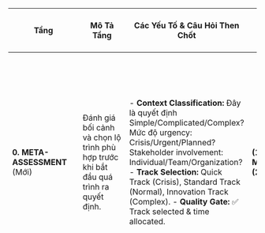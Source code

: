 |Tầng|Mô Tả Tầng|Các Yếu Tố & Câu Hỏi Then Chốt|**Ultralearning Principles áp dụng**|**Diễn giải chi tiết (tại sao mapping + bản chất Ultralearning)**|Công Cụ/Framework Hỗ Trợ|Các Sai Lầm Tâm Lý, Mindset Thường Mắc|Output cần trả ra ở tầng này|Cơ Chế Lặp Lại|
|---|---|---|---|---|---|---|---|---|
|**0. META-ASSESSMENT** (Mới)|Đánh giá bối cảnh và chọn lộ trình phù hợp trước khi bắt đầu quá trình ra quyết định.|- **Context Classification:** Đây là quyết định Simple/Complicated/Complex? Mức độ urgency: Crisis/Urgent/Planned? Stakeholder involvement: Individual/Team/Organization? - **Track Selection:** Quick Track (Crisis), Standard Track (Normal), Innovation Track (Complex). - **Quality Gate:** ✅ Track selected & time allocated.|**(1) Metalearning** **(2) Focus**|**Tại sao mapping:** Trước khi bắt đầu giải quyết vấn đề, ta cần “học cách học” bối cảnh → giống hệt Metalearning. Đồng thời phải tập trung để chọn đúng track (Quick/Standard/Innovation). **Chi tiết Ultralearning:** _Metalearning_ = nghiên cứu trước 10% thời gian: trả lời **Why** (động lực, mục đích), **What** (cần học/gỉai quyết cụ thể cái gì), **How** (nguồn lực, phương pháp). Đây là cách biến nỗ lực rời rạc thành “chiến dịch chiến lược”. _Focus_ = xử lý 3 vấn đề: khó bắt đầu (procrastination), khó duy trì, tập trung sai hướng. Nếu không có Focus → mất sức mạnh “quyết liệt” của Ultralearning.|- Cynefin Framework- Eisenhower Matrix- RACI Matrix- Time Boxing- Decision Tree- Decision Complexity Assessment Tool|- **Context Misreading:** Đánh giá sai độ phức tạp. - **Time Pressure:** Chọn track quá phức tạp. - **Over-simplification:** Đánh giá thấp độ phức tạp của vấn đề.|✅ Context classified ✅ Track selected ✅ Time allocated ✅ Stakeholder roles clarified|**Trigger:** Context mismatch → Loop back để chọn lại track **Micro-loop:** Refine context understanding **Macro-loop:** Từ Tầng 6 feedback về hiệu quả của track đã chọn|
|**1. Định Hướng & Mục Tiêu** (25%)<br><br>- THE ROAIMPORTANT IN LONG-TERM<br>    <br>- SYSTEM<br>    <br>- CONSISTENCE<br>    <br>- TIME<br>    <br>- HƯỚNG ĐI ĐÚNG, LỰA CHỌN ĐÚNG QUAN TRỌNG HƠN TỐC ĐỘ, NỖ LỰC<br>    <br>- OUTCOME - OUTPUT - VALUE<br>    <br>- BEGIN WITH THE END IN MIND|Tầng nền tảng xác định "TẠI SAO" và "ĐI ĐÂU" - đảm bảo mọi quyết định đều phục vụ mục tiêu lớn.<br><br>---<br><br>CÓ VẺ NHƯ NHIỀU QUYẾT ĐỊNH CHỈ CẦN PHÂN TÍCH TẦNG 1 LÀ RA ĐƯỢC.||**(1) Metalearning** **(9) Experimentation** **(2) Focus**|**Tại sao mapping:** Đây là tầng xác định “Tại sao / Đi đâu”. Cần bản đồ (Metalearning), cần thử giả định (Experimentation), và cần kỷ luật tập trung (Focus). **Chi tiết Ultralearning:** _Metalearning_ giúp map mục tiêu thành Objective + Key Results rõ ràng. _Experimentation_ = thử nhỏ để test đòn bẩy, chọn cách tối ưu thay vì suy đoán. _Focus_ giữ sự consistent: tại 1 thời điểm chỉ tập trung 1 mục tiêu quan trọng nhất. Đây chính là khác biệt giữa “làm nhiều việc” và “làm đúng việc”.|- Golden Circle (Why-How-What) - Values Assessment Matrix - Long-term Vision Mapping - Purpose-Profit Matrix - Ethical Decision Framework - Strategic Alignment Check<br><br>  <br><br>---<br><br>- ĐI QUA TỪNG MILESTONES (CỦA TẤM BẢN ĐỒ) = OKRs, 3O1T<br><br>  <br><br>**Copy and Development (Who?) → Begin with the End in Mind (Why?) → OKRs (What? Vượt mục tiêu với tư duy thủ khoa) → SMART (How?) → KPI (Progress?) + HACKTIME(Gantt Chart + Parkinson) 🎯** → Copy and Development - Đòn bẩy trí tuệ (Who?) → Begin with the End in Mind - Why? → Chuyển hóa thành chiến lược cụ thể với OKRs (Objective lớn + Key Results đo lường - What?) → Key Results các kết quả then chốt theo SMART (Specific, Measurable, Achievable, Relevant, Time-bound - How?) → Theo dõi hiệu suất bằng KPI để đánh giá tiến độ và tối ưu chiến lược (Progress?). 🎯 - KR1: <số đo lường + deadline ngắn cụ thể + cam kết + dự đoán nguồn lực + chia nhỏ 3 KAs> +, KA1.1: <số đo lường + deadline cụ thể + cam kết + dự đoán nguồn lực>, KA1.2, KA1.3<br><br>  <br><br>OKRs and SMART. *** **O: DUY NHẤT 1 OBJECTIVE(**các việc khác vẫn làm, nhưng tại 1 thời điểm chỉ siêu tập trung duy nhất 1 thứ) + RÕ RÀNG TẠO DỄ DÀNG trực quan + VỪA SỨC THỬ THÁCH (6/10 ko quá khó, tự tin làm được - phát sinh động lực chinh phục, ko phát sinh sợ hãi) + CẢM HỨNG HƯỚNG HÀNH ĐỘNG? - Smart: rõ, dễ hiểu, nhớ >< Sơ sài + R: Rất quan trọng >< R : + Available: niềm tin >< AI biết. *** 3KRs: 3KRs GIẢI QUYẾT O? 3KRs, 3KAs đã xử lý 100% O chưa? - Mỗi KRs đều: ĐO LƯỜNG BẤT KỲ LÚC NÀO + DEADLINE NGẮN (Dự án thực - Deadline ngắn, cụ thể rõ ràng) + CAM KẾT(Cái giá phải trả thật đau - đốt thuyền) + OPTIMIZE Comlexity cho mỗi KRs, KAs theo công thức + CHIA NHỎ 3 KAs - Measure: đo lường % ở bất kỳ lúc nào >< Mơ màng => KO NÓI SỐ KO CÓ HIỆU SUẤT + T: Time out ><T: thích nào xong thì xong. - KR1: <số đo lường + deadline ngắn cụ thể + cam kết + dự đoán nguồn lực + chia nhỏ 3 KAs> - KA1.1: <số đo lường + deadline cụ thể + cam kết + dự đoán nguồn lực>, KA1.2, KA1.3<br><br>---<br><br>PHỤ LỤC: CHIẾN LƯỢC X3 NĂNG SUẤT<br><br>  <br><br>  <br><br>- CHIẾN LƯỢC ĐẠI DƯƠNG XANH: LỰA CHỌN THÔNG THÁI? (Người thông minh có nhiều lựa chọn, người thông thái biết chọn cái gì ngon nhất). 7 loại thị trường mãi xanh: 1. Relationship 2. Make Money (giúp người khác kiếm gì) 3. Being Parents 4. Beauty 5. Health&Wellness 6. Personal Development 7. Tâm linh<br><br>- LỢI THẾ BẤT CÔNG: CHUYÊN MÔN + CON NGƯỜI +, Chuyên môn: GIAO CỦA NHIỀU THỨ! **AI Engineering (NLP, LLM, MLOps, System Desgin, ...) + Creator - KOL Leader Community + Product & Business Model & Consulting+ Finance (Personal Finance and Investment)** +, CON NGƯỜI (SYSTEM, NHẤT QUÁN, KỶ LUẬT, NĂNG LƯỢNG, NHIỆT TÌNH, ...). - VÒNG XOÁY CON ỐC: """NGÁCH NHỎ thật nhỏ, CHỌN MŨI NHỌN, KHOAN + TẬP TRUNG CAO THÀNH SỐ 1 MASTER VÔ CÙNG XUẤT SẮC, tập trung vào những thứ LÀM 1 LẦN XÀI N LẦN + MỞ RỘNG LIÊN QUAN đến thế mạnh đang có, HỆ SINH THÁI (TẬN DỤNG SỰ TÍCH LUỸ TRƯỚC ĐÓ).""" - 1-In-60 Rule: Nếu một máy bay bay lệch khỏi đường bay dự định một độ (1°) trong khoảng cách 60 hải lý (nautical miles), thì máy bay sẽ bị lệch khoảng 1 hải lý so với vị trí dự định trên đường bay. - 1 MŨI TÊN TRÚNG N ĐÍCH, LÀM 1 LẦN XÀI N LẦN.<br><br>> - 1 MŨI TÊN N ĐÍCH ------ N ĐÍCH THEO CHIỀU SÂU - TƯ DUY MŨI KHOAN Phân biệt 1-N với 2-2(Đa Nhiệm): (đi bộ vừa được cái này vừa được cái kia) KHÁC (vừa đi bộ vừa họp) ------ N ĐÍCH THEO CHIỀU NGANG (LỰA CHỌN ĐÚNG + NỖ LỰC): (đích quan trọng nhất: Nhất Hướng. Ngoài ra các đích khác coi chừng gián tiếp đưa đến Khổ: 6 loại động lực: giỏi lên, tiền, mqh, điểm mạnh, sức khoẻ, tâm bình an, say mê, phát huy được điểm mạnh, Sự nghiệp + Tâm, Trí + Dạy con + Báo hiếu chữa lành gđ + Vợ chồng rủ vợ học cùng làm giáo dục hỗ trợ vợ + MQH tốt tam bảo có những người xem lén họ trên youtube giờ nói chuyện cùng + Giải trí + Thời gian nơi chốn được tự do thời gian nào làm cái gì với ai ở đâu tự quyết. ...), Gợi ý: 1. Đẩy giáo dục Nhất Hướng vào công việc hàng ngày. 2. Bổ sung/Dịch chuyển Business Model thông minh( cấu trúc sản phẩm mua 1 lần sang chi trả định kỳ, đổi tệp khách hàng nghèo sang giàu sang bậc cao họ ko kỳ kèo có mối quan hệ mới xịn còn nghèo mình cho đi, đổi mô hình kd hệ thống franchise licencing online tự quản xanh ngọc) + 3. Thả nhân sự vào đúng điểm mạnh, giúp họ đạt mục tiêu tổ chức vừa đạt mục tiêu cá nhân. - LÀM 1 LẦN XÀI N LẦN(quan trọng nhất trả lời Mục đích cuộc đời, đóng gói, automation 100%, thu nhập thụ động, khách hàng mua đi mua lại định kỳ, dùng lâu dài 30-40 năm, thị trường mãi xanh, ), ĐÒN BẨY THÔNG MINH(Có tự do không gian thời gian, ...) ko? LÀM 1 LẦN XÀI N LẦN, ĐÓNG GÓI CHUYỂN GIAO nhàn hơn, dễ cải tiến (công thức hoá, sơ đồ slide hoá, số hoá). ------ Rào cản: KHE HỞ THỜI GIAN, RỦI RO CÙNG LẮM THÌ, TẦM NHÌN DÀI HẠN, MENTOR CHỈ ĐIỂM CÁI MÌNH KHÔNG BIẾT. (Đóng gói HIỂU BIẾT VÔ MINH VÀ MINH, MINDSET TÂM THẾ KINH NGHIỆM THẾ GIAN, THÓI QUEN TỐT, THẦY MENTOR ĐỒNG ĐỘI MẠNH tìm 1 lần xài N lần, mô hình kinh doanh marketing truyền miệng, tuyển sinh 1 lần, AI bot đóng gói, ) ------ RÕ RÀNG SINH DỄ DÀNG (Hạn mức định mức 1 việc, Take note nhỏ gắn kết, KHÁC BIỆT VÀ NỔI TRỘI, ĐƠN GIẢN) ------ QUY TRÌNH, ĐÓNG GÓI BIẾN NHÂN SỰ PHÙ HỢP => CHUYÊN GIA NHANH HƠN (rút 2 tháng đào tạo Sales 80% xuống còn 3 ngày áp suất). ------ QUY TRÌNH việc STEP BY STEP, vào việc nhỏ và nhỏ CẢI TIẾN NHỎ LIÊN TỤC. CẢI TIẾN QUÁ TRÌNH + KẾT QUẢ đã đủ chưa? ĐO LƯỜNG như nào? ------ Phối hợp với OKRs: OKRs tổng quan truyền cảm hứng, KRs – KAs – KAss: việc lặp đi lặp lại: ĐÓNG GÓI VÀ QUY TRÌNH LẠI. ------ QUY TRÌNH HOÁ LỊCH BIỂU CÁ NHÂN LẶP ĐI LẶP LẠI??? Quy trình hoá lịch cá nhân để thực hiện mục tiêu dài hạn. ------ 6 STEPs: 1. MỤC TIÊU DÀI HẠN + 2. XẾP VIỆC CẦN LÀM, NGƯỜI PHỤ TRÁCH + 3. NOTE LƯU Ý CHIẾN THUẬT NHỎ 4. HOÀN THIỆN TRƯỚC HOÀN HẢO SAU KAIZEN LIÊN TỤC 5. NGƯỜI TRIỂN KHAI VIẾT CHÍNH, CẤP CAO CÓ THỂ KO XÀI nhằm sự ĐỘT PHÁ.|- **Né tránh PROBLEM** => Tự tẩy não mình để thèm khát CẢM GIÁC KHÓ CHỊU. - Ưa thích giải quyết vấn đề của mình và người khác, đặc biệt là VẤN ĐỀ CÀNG KHÓ CÀNG THÍCH. - Nhầm lẫn MỤC TIÊU (thiên đường) và HƯỚNG ĐI (nấc thang) === - **Nghe về tư duy dài hạn nhiều mà không biết cách ứng dụng:** Là vì bạn chưa có 1 HỆ THỐNG (như hệ thống sự nghiệp Wecommit100x) or TẤM BẢN ĐỒ MAP THE ROAD X3NS - **BẪY LƯƠNG TÂM THUẦN TÚY:** +, COPY ĐÁP ÁN, BÁNH XE CÓ SẴN => THÀNH CÔNG => ĂN MỪNG VÀ GIÚP ĐỠ NGƯỜI KHÁC.|✅ Values alignment ≥ 7/10 ✅ Strategic fit confirmed ✅ Long-term impact assessed ✅ Ethical considerations addressed|Trigger**:** Values conflict detected → Loop back để tái định nghĩa mục tiêu Micro-loop: Clarify purpose within stage Macro-loop: Từ Tầng 6 feedback về strategic alignment|
|**2. TRUY TÌM NGUYÊN NHÂN LÕI - FIRST PRICIPLE (**15%) - **STRUCTURE - BÍ MẬT CỦA TÁCH LỚP (PROBLEM - STRUCTURE PROCESS - PLAN, ACTION)** - **HỌC SÂU HƠN HỌC RỘNG: Đối thủ có thể biết nhiều về thái cực quyền hơn tôi, nhưng tôi RẤT GIỎI TRONG NHỮNG GÌ TÔI BIẾT.** - REFLECTION: Problem Solving as Money Diary - STRUCTURING: Bóc tách vấn đề một cách hệ thống|Tầng này đảm bảo chúng ta hiểu đúng vấn đề và có đủ thông tin để quyết định.|- **Problem Definition:** Vấn đề thực sự là gì? (không phải symptom). Root cause đã được xác định chưa? - **Information Quality:** Data có đủ accurate, complete, timely không? Source có reliable không? **- Bias Check:** Có đang bị thiên vị trong việc thu thập thông tin không? - **Stakeholder Analysis:** Ai bị impact? Power-Interest level? Conflict of interest nào cần lưu ý? - **Context Understanding:** Hiểu rõ bối cảnh, ràng buộc, điều kiện.|**(4) Drill** **(5) Retrieval** **(8) Intuition**<br><br>---<br><br>**1. Tò Mò Vô Hạn & Đặt Câu Hỏi**<br><br>**Da Vinci, Einstein, Feynman:** "Tôi không có tài năng đặc biệt. Tôi chỉ có sự tò mò một cách say mê." Họ không chấp nhận bề mặt của sự việc mà luôn đào sâu đến tận cùng.<br><br>- **Thói quen "5 Tại Sao":** Mỗi ngày, chọn một sự vật/hiện tượng (ví dụ: tại sao bầu trời màu xanh) và hỏi "Tại sao?" 5 lần liên tiếp để tìm ra nguyên nhân gốc rễ.<br>    <br>- **Sổ Tay Tò Mò:** Dành 10 phút mỗi ngày để viết ra mọi câu hỏi nảy ra trong đầu, dù là ngớ ngẩn nhất, và chọn 1 câu để tìm hiểu.<br>    <br><br>**2. Tư Duy Từ Nguyên Lý Đầu Tiên**<br><br>**Elon Musk, Aristotle:** Phá vỡ mọi vấn đề về những sự thật cơ bản không thể chối cãi, sau đó xây dựng lại giải pháp từ gốc, thay vì sao chép cách làm của người khác.<br><br>- **Phân Rã Vấn Đề:** Chọn một mục tiêu nhỏ (ví dụ: "làm sao để đọc sách nhanh hơn?"). Thay vì tìm mẹo, hãy phân rã: "Đọc sách gồm những gì? Mắt di chuyển, não xử lý chữ...". Từ đó tìm cách tối ưu từng phần.<br>    <br>- **Thách Thức Giả Định:** Khi nghe một "sự thật" phổ biến, hãy tự hỏi: "Làm sao tôi biết điều này là đúng? Bằng chứng cơ bản là gì?".<br>    <br><br>3. NGHI NGỜ SUY NGHĨ CỦA CHÍNH MÌNH, TRONG MỌI CUỘC TÌM GIẢI PHÁP, ĐẦU TIÊN HÃY LUÔN NGHĨ GIẢI PHÁP CỦA MÌNH SAI<br>    <br><br>  <br><br>---<br><br>  <br><br>**3. Học Sâu & Nắm Vững Nền Tảng**<br><br>**Josh Waitzkin, Bruce Lee:** "Tôi không sợ kẻ biết 10,000 cú đá, tôi sợ kẻ tập 1 cú đá 10,000 lần." Sự thành thạo sâu sắc kỹ năng cơ bản giá trị hơn biết hời hợt nhiều thứ.<br><br>  <br><br>- **"Giờ Vàng" Nền Tảng:** Dành 15-20 phút đầu tiên của buổi học để ôn lại một khái niệm cốt lõi đã biết.<br>    <br>- **Nguyên Tắc "Qua Màn":** Đừng chuyển sang chủ đề mới khi chưa thể giải thích vanh vách chủ đề cũ. Hãy tự kiểm tra bằng Kỹ thuật Feynman.<br>    <br>- **Richard Feynman:** "Nếu bạn không thể giải thích một cách đơn giản, tức là bạn chưa hiểu đủ rõ." Đây là bài kiểm tra cuối cùng cho sự thấu hiểu.|**Tại sao mapping:** Xác định nguyên nhân lõi cần kỹ năng bóc tách và kiểm chứng. Drill giúp phá bottleneck, Retrieval giúp test hiểu biết, Intuition giúp nhìn bản chất. **Chi tiết Ultralearning:** _Drill_ = deliberate practice, cô lập điểm yếu → luyện micro-exercise để phá nút thắt. _Retrieval_ = Active Recall, thay vì đọc lại → tự test, viết từ trí nhớ, giải thích bằng Feynman Technique. Nỗ lực “gọi lại” mới tạo trí nhớ bền. _Intuition_ = đi sâu vào nguyên lý gốc, “go deep before wide”, giúp thấy pattern và linh hoạt giải quyết vấn đề.|- **5 Whys + Fishbone Diagram**<br><br>- **First Principles Thinking**<br><br>- **MECE Framework**<br><br>- **Stakeholder Power-Interest Grid**<br><br>- **Information Quality Assessment**<br><br>- **Systems Thinking Canvas**<br><br>- **Problem Statement Template**<br><br>- **Data Validation Checklist**<br><br>---<br><br>Mục tiêu của tôi là:<br><br>Hãy giúp tôi giải quyết vấn đề trên<br><br>Nhưng đầu tiên hãy tách lớp thành cấu trúc 4-5 phần quan trọng nhất tác động đến B ....... (sắp xếp theo thứ tự)<br><br>Trong mỗi cấu trúc nhỏ chỉ rõ kết quả đầu ra rõ ràng|- **Định nghĩa sai vấn đề:** Giải quyết triệu chứng thay vì nguyên nhân gốc rễ. - **Thiếu thông tin/Thông tin sai lệch:** Quyết định dựa trên dữ liệu không đầy đủ hoặc không chính xác. - **Thiên vị xác nhận (Confirmation Bias):** Chỉ tìm kiếm thông tin xác nhận niềm tin có sẵn. - **Analysis Paralysis:** Phân tích mãi không xong.|✅ Problem statement validated by 2+ stakeholders✅ Root cause identified with confidence ≥70%✅ Key information gaps filled✅ Stakeholder analysis completed|**Trigger:** New critical info → Loop back để update understanding**Micro-loop:** Refine problem definition**Macro-loop:** Từ Tầng 3 feedback về missing information|
|**3.** OUTSIDE THE BOX THINKING (10%) - TƯ DUY TÁC PHẨM. - MỤC TIÊU X3, GIẢI PHÁP X3|Tầng này tạo ra và đánh giá các phương án sáng tạo và đột phá cho vấn đề phức tạp (chỉ áp dụng cho Innovation Track).|- **Divergent Thinking:** Đã tạo ra ≥5 phương án khác biệt chưa? Có phương án nào "outside the box"? - **Innovation Potential:** Có tận dụng được tech/trend mới không? Có potential tạo competitive advantage? - **Scenario Planning:** Best/Worst/Most likely scenarios? Contingency cho mỗi scenario?<br><br>**Phá vỡ tư duy cũ: kẻ phá cách (Break patterns)** Ví dụ: Đặt câu hỏi "Nếu không làm thế này thì sao?", hoặc "Nếu mọi thứ ngược lại thì thế nào?"<br><br>**Kết nối những thứ không liên quan (Making unusual connections)** Ví dụ: "Nếu kết hợp điện thoại và máy ảnh, chúng ta được gì?"<br><br>**Nhìn vấn đề ở góc độ mới (Change perspectives)** Ví dụ: "Khách hàng sẽ nhìn sản phẩm này ra sao? Người già sẽ thấy gì?"<br><br>**Đơn giản hóa hoặc phức tạp hóa vấn đề (Simplify or complicate)** Ví dụ: "Nếu sản phẩm này chỉ có 1 tính năng thì sao? Nếu thêm 10 tính năng thì sao?"|**(9) Experimentation** **(3) Directness**<br><br>---<br><br>**9. Học Qua Thực Hành & Dự Án Thực Tế**<br><br>**John Dewey, Richard Branson:** "Học bằng cách làm" (Learning by Doing). Kiến thức chỉ thực sự sống khi được áp dụng vào thực tế. Tránh bẫy "béo phì kiến thức".<br><br>- **Nguyên Tắc "Áp Dụng Trong 24h":** Khi học được một mẹo hay hoặc kiến thức mới, hãy tìm cách áp dụng nó vào một việc nhỏ trong vòng 24 giờ.<br>    <br>- **Tạo Dự Án "Tí Hon":** Muốn học kỹ năng mới? Hãy bắt đầu một dự án siêu nhỏ (ví dụ: học code bằng cách làm một trang web chỉ có 1 dòng chữ "Hello World").|**Tại sao mapping:** Giai đoạn này cần sáng tạo giải pháp mới. Experimentation cho phép thử nhiều ý tưởng, Directness giúp biến ý tưởng thành prototype thực tế. **Chi tiết Ultralearning:** _Experimentation_ = thay đổi phương pháp, giả định, công cụ để tìm cách tối ưu. Rất quan trọng với những bài toán không có sẵn “best practice”. _Directness_ = “learning by doing”: học gắn ngay với bối cảnh thật. Thay vì brainstorm lý thuyết, hãy tạo prototype, mockup, thử nghiệm nhỏ để học từ kết quả.|- **Design Thinking Process**<br><br>- **SCAMPER Technique**<br><br>- **Brainstorming**<br><br>- **Brainwriting**<br><br>- **Mind Mapping**<br><br>- **Concept Mapping**<br><br>- **Scenario Planning Matrix**<br><br>- **Innovation Canvas**<br><br>- **Blue Ocean Strategy**<br><br>- **Jobs-to-be-Done Framework**|- **Functional Fixedness:** Kẹt trong tư duy cũ.- **Groupthink:** Tư duy đồng nhất.- **Risk Aversion:** Sợ ý tưởng táo bạo.- **Perfectionism:** Tìm kiếm giải pháp hoàn hảo thay vì good enough.|✅ Minimum 3 viable + 2 breakthrough options✅ Scenario analysis completed✅ Innovation potential assessed✅ Creative constraints identified|**Trigger:** Insufficient options → Loop back để brainstorm thêm**Micro-loop:** Expand creative thinking**Macro-loop:** Từ Tầng 4 feedback về option viability|
|**4. Đánh Giá & Phân Tích** (30%)|Tầng này đánh giá chi tiết các phương án dựa trên tiêu chí khách quan.|- **Evaluation Criteria:** Criteria có SMART và weighted không? Có cân nhắc short-term vs long-term impact?- **Quantitative Analysis:** ROI, NPV, Payback period? Risk probability × impact?- **Qualitative Assessment:** Strategic fit? Cultural fit? Implementation complexity?- **Sensitivity Analysis:** Key assumptions là gì? Nếu sai thì sao?|**(6) Feedback** **(5) Retrieval** **(8) Intuition**|**Tại sao mapping:** Đây là tầng kiểm chứng & so sánh. Feedback cho thấy đúng/sai, Retrieval giúp nhớ & đối chiếu dữ liệu, Intuition giúp đánh giá ẩn số. **Chi tiết Ultralearning:** _Feedback_ = GPS học tập. 3 cấp độ: Outcome (đúng/sai), Informational (sai ở đâu), Corrective (cách sửa). Vòng lặp feedback càng nhanh càng giá trị. _Retrieval_ giúp dùng lại kiến thức & dữ liệu trong phân tích (thay vì lệ thuộc vào tài liệu). _Intuition_ = “cảm” được giả định sai, nhạy với biến động → hỗ trợ các phân tích định lượng khô khan.|- **Multi-Criteria Decision Analysis (MCDA)**<br><br>- **Weighted Decision Matrix**<br><br>- **SWOT + TOWS Analysis**<br><br>- **Cost-Benefit Analysis + NPV**<br><br>- **Risk Assessment Matrix**<br><br>- **Sensitivity Analysis**<br><br>- **Monte Carlo Simulation**<br><br>- **Real Options Valuation**<br><br>- **Pugh Matrix**|- **Analysis Paralysis:** Phân tích quá chi tiết.- **Overconfidence Bias:** Quá tin vào số liệu.- **Anchoring:** Bị ảnh hưởng bởi số đầu tiên.- **Sunk Cost Fallacy:** Tiếp tục đầu tư vào phương án tệ vì đã bỏ nhiều công sức.|✅ Top 3 options scored with confidence ≥70%✅ Risk assessment completed✅ Sensitivity analysis performed✅ Evaluation criteria validated|**Trigger:** Inconsistent results → Loop back để refine analysis**Micro-loop:** Adjust scoring criteria**Macro-loop:** Từ Tầng 5 feedback về analysis quality|
|**5. Quyết Định & Cam Kết** (10%)|Tầng này đưa ra quyết định cuối cùng và cam kết thực hiện.|- **Decision Selection:** Option nào có highest weighted score? Có pass "gut check" không?- **Commitment Building:** Stakeholders có buy-in không? Resources đã được secured chưa?- **Risk Mitigation:** Contingency plans cho top 3 risks? Exit criteria đã được define chưa?- **Communication Plan:** Ai cần biết gì, khi nào? - CÁC TIÊU CHÍ TRƯỚC -> ĐỦ CÁC TIÊU CHÍ THÌ CỨ THẾ LÀ CHỐT. (tránh nghịch lý sự lựa chọn)|**(2) Focus** **(6) Feedback**|**Tại sao mapping:** Sau phân tích phải chốt. Focus giúp không trôi vào “analysis paralysis”, Feedback giúp kiểm tra pre-mortem trước khi commit. **Chi tiết Ultralearning:** _Focus_ = cắt nhiễu, chọn 1 phương án và commit toàn lực. Trong Ultralearning, nếu không dồn trọn block thời gian → chỉ học hời hợt. _Feedback_ = tham khảo stakeholders, mentor, dùng pre-mortem (giả định dự án thất bại rồi hỏi: vì sao?) để lường trước rủi ro.|- **DECIDE Model**<br><br>- **DACI Framework**<br><br>- **RAPID**<br><br>- **Consensus Building Techniques**<br><br>- **Commitment Escalation Check**<br><br>- **Decision Documentation Template**<br><br>- **Stakeholder Communication Plan**|- **Decision Fatigue:** Mệt mỏi do quá nhiều quyết định.- **Loss Aversion:** Sợ mất hơn muốn được.- **Framing Effect:** Bị ảnh hưởng cách trình bày.- **Groupthink:** Quyết định theo nhóm mà không suy nghĩ độc lập.|✅ Decision documented + stakeholder sign-off✅ Contingency plans prepared✅ Communication plan executed✅ Commitment level ≥ 80%|**Trigger:** Low commitment → Loop back để reassess options**Micro-loop:** Build stronger commitment**Macro-loop:** Từ Tầng 6 feedback về decision quality|
|**6. Thực Thi TẬP TRUNG** (10%)|Tầng này đảm bảo quyết định được thực hiện hiệu quả và liên tục cải tiến.|- **Execution Planning:** Action plan có đủ chi tiết không? Dependencies đã được map chưa? - **Milestones**: Các mốc cần đạt? **- Progress Monitoring:** Leading vs lagging indicators? Frequency review phù hợp không? - **Adaptation Capability:** Trigger points để pivot? Learning loops có hoạt động không? - **Success Measurement:** KPIs có align với original goals không? ROI actual vs projected?<br><br>- Execution Planning: Action plan có đủ chi tiết không? Dependencies đã được map chưa?<br><br>- Progress Monitoring: Leading vs lagging indicators? Frequency review phù hợp không?<br><br>- Resource Allocation: Nguồn lực đã được phân bổ đầy đủ và hiệu quả chưa?<br><br>- Bottleneck Identification: Điểm nghẽn nào cần xử lý để đảm bảo tiến độ?<br><br>🎯 **3. LÊN GIẢI PHÁP – SO SÁNH ĐA CHIỀU, CHỌN CÁI NGON NHẤT**<br><br>> “Không chỉ fix – mà phải tạo ra đòn bẩy mới từ chính vấn đề.”<br><br>- Brainstorm các kịch bản: A1 – B2 – C3<br>    <br>- Đánh giá bằng:<br>    <br>    - 🎯 **Importance** (giá trị nếu làm)<br>        <br>    - ⏳ **Urgency** (khẩn cấp không?)<br>        <br>    - 💪 **Easy Score** (nguồn lực đủ không?)<br>        <br>    - 🔁 **Leverage** (làm 1 xài N lần?)<br>        <br><br>### ⚡ **4. LÀM – THỰC THI CÓ TRẬT TỰ**<br><br>- ác chiến lược thực thi KAIZEN: bản chất là KO ĐO LƯỜNG KO CẢI TIẾN ĐƯỢC. đO LƯỜNG LÀ 1 THÓI QUEN, TÍNH CÁCH??? Các chiến lược thực thi và cải tiến: Như MVP (Minimum Viable Product), Kaizen (Cải tiến liên tục), PDCA (Plan-Do-Check-Act) để triển khai giải pháp hiệu quả và học hỏi từ kết quả.<br>    <br><br>### ♻️ **5. KAIZEN – ĐÓNG GÓI THÀNH TÀI SẢN VÀ NHÂN RỘNG**|**(3) Directness** **(4) Drill** **(6) Feedback**<br><br>  <br><br>---<br><br>  <br><br>**8. Tập Trung Sâu & Quản Lý Năng Lượng**<br><br>**Cal Newport, Isaac Newton:** Khả năng làm việc sâu (Deep Work) không bị phân tâm là siêu năng lực trong thế kỷ 21. Quản lý năng lượng quan trọng hơn quản lý thời gian.<br><br>- **Thực Hành "Tu Sĩ Ngắn Hạn":** Đặt một phiên Pomodoro (25 phút) mỗi ngày, trong đó bạn tắt hết thông báo, để điện thoại phòng khác và chỉ làm một việc duy nhất.<br>    <br>- **Nghi Thức Bắt Đầu:** Tạo một thói quen nhỏ (ví dụ: dọn dẹp bàn, pha một tách trà) để báo hiệu cho não bộ: "Đã đến giờ tập trung".|**Tại sao mapping:** Execution = biến ý tưởng thành hành động. Directness để “làm thật”, Drill để xử lý điểm nghẽn, Feedback để lặp nhanh. **Chi tiết Ultralearning:** _Directness_ = ship nhanh, học ngay từ trải nghiệm thực. _Drill_ = khi gặp bottleneck, tách ra luyện riêng. _Feedback_ = review liên tục (A/B test nhỏ, After Action Review 15’ mỗi tuần) → giúp cải tiến ngay trong khi thực hiện.|- PDCA Cycle- OKRs + KPI Dashboard - Agile/Scrum Methodology - Gantt Chart + Critical Path - Kanban Board - After Action Review (AAR)- Kaizen Continuous Improvement- Lean Startup (Build-Measure-Learn)- Change Management Framework|- **Implementation Drift:** Lệch khỏi plan ban đầu.- **Resource Depletion:** Cạn kiệt giữa chừng.- **Learning Inertia:** Không học từ experience.- **Success Complacency:** Hài lòng với thành công nhỏ, không cải tiến tiếp.<br><br>- Implementation Drift: Lệch khỏi plan ban đầu.<br><br>- Resource Depletion: Cạn kiệt giữa chừng.<br><br>- Thiếu kỷ luật: Không tuân thủ kế hoạch.<br><br>- Tư duy "làm được" thay vì "làm đáng làm": Tập trung vào hoàn thành task thay vì giá trị kinh doanh.|✅ 30-60-90 day milestones achieved✅ Learning loops established✅ Success metrics tracked✅ Improvement opportunities identified<br><br>✅ Action plan ready<br><br>✅ 30-60-90 day milestones defined<br><br>✅ Monitoring system active<br><br>✅ Resources allocated|**Trigger:** Implementation issues → Loop back để adjust plan**Micro-loop:** Continuous improvement within execution**Macro-loop:** Learning feedback to all previous stages<br><br>Trigger: Implementation issues → Loop back để adjust plan<br><br>Micro-loop: Course correction within execution<br><br>Macro-loop: Từ Tầng 7 feedback về khả năng thực thi|
|7. **KAIZEN VÀ DẠY LẠI**||CỖ MÁY KAIZEN: Kaizen And Optimization - QUAN TRỌNG NHẤT LÀ TRÍ NHỚ CHÁNH, nhớ đến thực hành BCĐ, nhớ đến Kaizen và Lãi suất kép + Nguyên lý: Không đo được liên tục - Không cải tiến được và làm tốt hơn, làm khác đi, làm ngược lại - Report, check in, tracking Còn gì nữa không? - Learning & Adaptation: Học hỏi và điều chỉnh. Điều gì học được từ quá trình này?<br>- Continuous Improvement: Làm thế nào để lần sau tốt hơn?<br>- Knowledge Capture: Kinh nghiệm này có thể áp dụng cho tình huống nào khác?<br>- Success Measurement: KPIs có align với original goals không? ROI actual vs projected?<br>- After Action Review (AAR): Đánh giá sau hành động để rút kinh nghiệm. _**ĐO LƯỜNG LIÊN TỤC + NIỀM TIN: LUÔN CÓ CÁCH LÀM TỐT HƠN NHANH HƠN 1000 LẦN VỚI CHỈ 1/1000 THỜI GIAN**_<br><br>_**=> 1. Mindset THẤT BẠI THẬT NHANH NHỎ NHIỀU, BETA FOREVER: Có vấn đề gì không, Kaizen, Còn gì nữa không?**_<br><br>_**=> 2. Mindset TƯ DUY TỐI ƯU, TƯ DUY TÁC PHẨM: Làm tốt hơn, làm khác đi, làm ngược lại?(A=A+1, A = A+10, Đảo thứ tự B A C, Làm cái D mới thay cho ABC, ...?)**_<br><br>**=> 3. Mindset TƯ DUY THỦ KHOA (Giữ mọi lời hứa, Làm gì cũng top 1): đến sớm nhất, làm chăm nhất, chăm chỉ nhất (Tư duy và kỹ năng. Đã là kỹ năng thì cứ chăm chỉ kiểu gì cũng giỏi).**<br><br>  <br><br>> 1. **CHỦ ĐỘNG XIN FEEDBACK: 1-0, 1-1, 1-N (Nghe Khen Sướng Tai, Nghe Chê Lớn Thân) => Mở rộng vùng: ko biết mình không biết.**<br>>     <br>> <br>> **+, 1-0 Tuệ Quán để khắc sâu Minh, tự vá lỗi.**<br>> <br>> **+, 1-1, 1-2 Coaching, CHECK IN với MENTOR top 1%, ĐỒNG ĐỘI. [1 TUẦN 1 LẦN]**<br>> <br>> **+, 1-N (Đánh giá 360độ).**<br>> <br>> 2. **CÁCH TỐT NHẤT ĐỂ RÈN KAIZEN LÀ ĐO LƯỜNG TỪ ĐIỀU NHỎ NHẤT! - Bài học: "Cậu bé có chiếc đèn pin phóng to mọi thứ"** (học từ 2022 mà đầu T6/2025 mới nhận ra). = ÁP SUẤT (Khi ngồi lỳ ở quán 36h ko ngủ, 28h ngồi tại quán) + FLOW, POMODORO (Khi muốn Kaizen hiệu suất ở quán nên mình lôi cái này ra dùng sau 1 năm ko động đến) + OKRs BEGIN WITH THE END IN MIND (Muốn tăng đầu ra thay vì ngồi liền 1 chỗ, nên mình đành phải dùng, sau 1 năm ko dùng) + TIMEBOXING (tiếp thu 1 khái niệm mới của Elon Musk, 5min) + ĐO LƯỜNG MỌI THỨ (từ kiến thức mới của X3 - 2025) => Vô tình việc UPDATE LIÊN TỤC + KAIZEN TỪNG TIMEBOXING => Mình được thực hành KAIZEN Ở MỨC GỐC RỄ NHẤT, CĂN BẢN NHẤT, TỪ NHỮNG THỨ NHỎ NHẤT. (Cái mà trước đây 1 ngày ngồi kaizen nhìn lại mình cứ: Vấn đề ngày là gì, nguyên nhân là gì, gốc? giải pháp, bài học, ... mà ko thấy quá hiệu quả cho công việc) Sau này mới nhận ra: CUỐI NGÀY MỚI CHECK NHƯ THẾ THÌ QUÊN HẾT SẠCH RỒI. **=> !!! KHÔNG ĐO LƯỜNG KHÔNG THỂ CẢI TIẾN + ĐO LƯỜNG MỌI THỨ!!!. + TRẢI NGHIỆM HAY TRỞ THÀNH (SỞ HỮU THÓI QUEN, TƯ DUY, TÍNH CÁCH, HÀNH ĐỘNG CỦA NHÂN DẠNG ĐƯỢC THỂ HIỆN Ở BẢNG ĐO HABIT HÀNG NGÀY).**<br>>     <br>> 3. Kaizen: 1. Mục đích, đích đến 2. Plan-Thực trạng 3. Lịch sử lặp nhiều ko? (Tối ưu DB) + Đồ án (Các câu văn cần được tối ưu hóa, đảm bảo rất khó để thể thêm hoặc bớt đi được dù chỉ một từ)<br>>|**(7) Retention** **(8) Intuition** **(9) Experimentation**<br><br>  <br><br>---<br><br>**5. Ghi Nhớ Chủ Động & Lặp Lại Giãn Cách**<br><br>**Hermann Ebbinghaus, Piotr Wozniak:** Não bộ ghi nhớ tốt nhất khi bị buộc phải _truy xuất_ thông tin (thay vì đọc lại thụ động) và ôn tập vào thời điểm sắp quên.<br><br>- **Tự Kiểm Tra Nhanh:** Trước khi bắt đầu công việc, dành 5 phút nhắm mắt và cố gắng nhớ lại 3 ý chính của ngày hôm qua.<br>    <br>- **Sử Dụng Flashcard:** Dùng ứng dụng (Anki, Quizlet) hoặc giấy để tạo flashcard cho các khái niệm quan trọng và ôn tập theo lịch trình nó đề xuất.<br>    <br><br>  <br><br>**6. Trực Quan Hóa & Thí Nghiệm Tưởng Tượng**<br><br>**Nikola Tesla, Albert Einstein:** Sử dụng "phòng thí nghiệm trong tâm trí" để chạy thử các ý tưởng, hình dung các kịch bản và giải quyết vấn đề trước khi bắt tay vào làm thực tế.<br><br>  <br><br>- **"Chạy Thử" Trong Đầu:** Trước khi bắt đầu một việc (viết email, thuyết trình), hãy dành 2 phút nhắm mắt và hình dung bạn đang thực hiện nó một cách hoàn hảo.<br>    <br>- **Vẽ Ra Giấy:** Khi gặp một vấn đề phức tạp, hãy cố gắng vẽ nó ra giấy dưới dạng sơ đồ, biểu đồ hoặc hình ảnh minh họa.<br>    <br><br>  <br><br>**7. Tư Duy Đa Ngành & Tìm Kiếm Mô Thức**<br><br>**Leonardo da Vinci, Charlie Munger:** Vay mượn các "mô hình tư duy" (mental models) từ các lĩnh vực khác nhau để có cái nhìn đa chiều về một vấn đề. Mọi thứ đều liên quan đến nhau.<br><br>- **Học Chéo Lĩnh Vực:** Mỗi tuần, dành 30 phút đọc một bài báo hoặc xem một video về một lĩnh vực hoàn toàn không liên quan đến chuyên môn của bạn.<br>    <br>- **Đặt Câu Hỏi Kết Nối:** Khi học một điều mới, hãy tự hỏi: "Nguyên lý này có giống với điều gì trong tự nhiên/kinh doanh/nấu ăn không?".<br>    <br><br>**10. Phản Hồi Liên Tục & Dạy Lại Cho Người Khác**<br><br>**Ray Dalio, Seneca:** Tìm kiếm sự thật và cải tiến liên tục thông qua vòng lặp phản hồi. Dạy lại là cách học tốt nhất.<br><br>- **Chủ Động Xin Góp Ý:** Sau khi hoàn thành một công việc, hãy gửi cho một người bạn/đồng nghiệp và hỏi một câu cụ thể: "Theo bạn, điểm nào có thể cải thiện được?".<br>    <br>- **Chia Sẻ Hàng Ngày:** Mỗi ngày, chia sẻ một điều thú vị bạn học được lên mạng xã hội hoặc kể cho một người bạn. Việc này buộc bạn phải hệ thống hóa kiến thức.|**Tại sao mapping:** Kaizen cần duy trì tri thức, khái quát thành nguyên lý, và liên tục cải tiến nhỏ. Retention, Intuition, Experimentation là bộ ba nền tảng. **Chi tiết Ultralearning:** _Retention_ = chống “forgetting curve” bằng Spaced Repetition, Overlearning. Nếu không, sprint học nhanh sẽ mất dần hiệu lực. _Intuition_ = biến trải nghiệm thành pattern, khái quát hóa → tái sử dụng cho bài toán mới. _Experimentation_ = mỗi vòng lặp cải tiến 1%, thử khác đi, sai nhanh – sửa nhanh. Đây là cách biến dự án ngắn hạn thành năng lực dài hạn.|- PDCA Cycle<br><br>- After Action Review (AAR)<br><br>- Kaizen Continuous Improvement<br><br>- Lean Startup (Build-Measure-Learn)<br><br>- Lessons Learned Database<br><br>- Change Management Framework|- Không đo lường: Không biết hiệu quả công việc.<br>    <br>- Không học hỏi: Lặp lại sai lầm cũ.<br>    <br>- Success Complacency: Hài lòng với thành công nhỏ, không cải tiến tiếp.<br>    <br>- Learning Inertia: Không áp dụng được bài học vào thực tế.|✅ Learning loops established<br><br>✅ Success metrics tracked<br><br>✅ Improvement opportunities identified<br><br>✅ Knowledge captured|Trigger: Low learning velocity → Loop back để cải thiện cơ chế học hỏi<br><br>Micro-loop: Iterative improvement within learning<br><br>Macro-loop: Learning feedback to all previous stages|
||||||||||